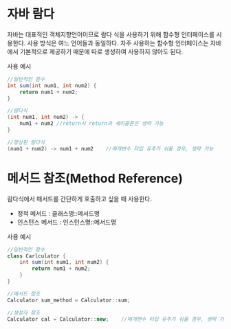 # 자바 람다  
자바는 대표적인 객체지향언어이므로 람다 식을 사용하기 위해 함수형 인터페이스를 시용한다. 사용 방식은 여느 언어들과 동일하다.
자주 사용하는 함수형 인터페이스는 자바에서 기본적으로 제공하기 때문에 따로 생성하여 사용하지 않아도 된다.  

사용 예시
```java
//일반적인 함수
int sum(int num1, int num2) {
    return num1 + num2;
}

//람다식
(int num1, int num2) -> {
    num1 + num2 //return시 return과 세미콜론은 생략 가능
}

//향상된 람다식
(num1 + num2) -> num1 + num2    //매개변수 타입 유추가 쉬울 경우, 생략 가능
```

# 메서드 참조(Method Reference)
람다식에서 매서드를 간단하게 호출하고 싶을 때 사용한다.  

- 정적 메서드 : 클래스명::메서드명
- 인스턴스 메서드 : 인스턴스명::메서드명

사용 예시
```java
//일반적인 함수
class Carlculator {
    int sum(int num1, int num2) {
        return num1 + num2;
    }
}

//매서드 참조
Calculator sum_method = Calculator::sum;

//생성자 참조
Calculator cal = Calculator::new;    //매개변수 타입 유추가 쉬울 경우, 생략 가능
```